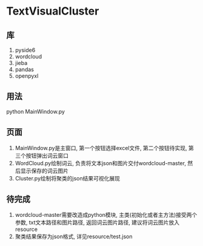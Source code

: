 # TextVisualCluster

## 库
1. pyside6
1. wordcloud
1. jieba
1. pandas
1. openpyxl


## 用法
python MainWindow.py

## 页面
1. MainWindow.py是主窗口, 第一个按钮选择excel文件, 第二个按钮待实现, 第三个按钮弹出词云窗口
1. WordCloud.py绘制词云, 负责将文本json和图片交付wordcloud-master, 然后显示保存的词云图片
1. Cluster.py绘制将聚类的json结果可视化展现

## 待完成
1. wordcloud-master需要改造成python模块, 主类(初始化或者主方法)接受两个参数, txt文本路径和图片路径, 返回词云图片路径, 建议将词云图片放入resource
2. 聚类结果保存为json格式, 详见resource/test.json
